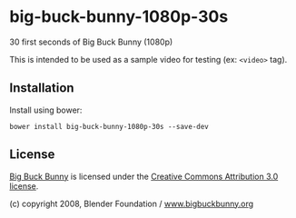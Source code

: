 big-buck-bunny-1080p-30s
========================

30 first seconds of Big Buck Bunny (1080p)

This is intended to be used as a sample video for testing (ex: `<video>` tag).

Installation
------------

Install using bower:

    bower install big-buck-bunny-1080p-30s --save-dev


License
-------

[Big Buck Bunny](https://peach.blender.org/) is licensed under the
[Creative Commons Attribution 3.0 license](http://creativecommons.org/licenses/by/3.0/).

(c) copyright 2008, Blender Foundation / www.bigbuckbunny.org
